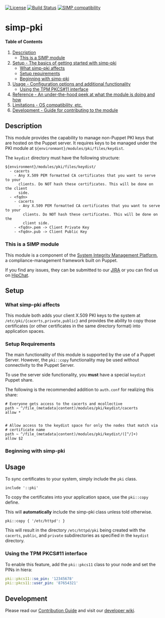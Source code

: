 [![License](http://img.shields.io/:license-apache-blue.svg)](http://www.apache.org/licenses/LICENSE-2.0.html) [![Build Status](https://travis-ci.org/simp/pupmod-simp-pki.svg)](https://travis-ci.org/simp/pupmod-simp-pki) [![SIMP compatibility](https://img.shields.io/badge/SIMP%20compatibility-4.2.*%2F5.1.*-orange.svg)](https://img.shields.io/badge/SIMP%20compatibility-4.2.*%2F5.1.*-orange.svg)

# simp-pki

#### Table of Contents

1. [Description](#description)
   * [This is a SIMP module](#this-is-a-simp-module)
2. [Setup - The basics of getting started with simp-pki](#setup)
    * [What simp-pki affects](#what-simp-pki-affects)
    * [Setup requirements](#setup-requirements)
    * [Beginning with simp-pki](#beginning-with-simp-pki)
3. [Usage - Configuration options and additional functionality](#usage)
    * [Using the TPM PKCS#11 interface](#using_the_TPM_PKCS11_interface)
4. [Reference - An under-the-hood peek at what the module is doing and how](#reference)
5. [Limitations - OS compatibility, etc.](#limitations)
6. [Development - Guide for contributing to the module](#development)

## Description

This module provides the capability to manage non-Puppet PKI keys that are
hosted on the Puppet server. It requires keys to be managed under the PKI
module at `${environmant}/modules/pki/files/keydist`.

The `keydist` directory must have the following structure:

```
${environment}/modules/pki/files/keydist/
  - cacerts
    - Any X.509 PEM formatted CA certificates that you want to serve to your
      clients. Do NOT hash these certificates. This will be done on the client
      side.
  - <fqdn>
    - cacerts
      - Any X.509 PEM formatted CA certificates that you want to serve to your
        clients. Do NOT hash these certificates. This will be done on the
        client side.
    - <fqdn>.pem -> Client Private Key
    - <fqdn>.pub -> Client Public Key
```


### This is a SIMP module

This module is a component of the
[System Integrity Management Platform](https://github.com/NationalSecurityAgency/SIMP),
a compliance-management framework built on Puppet.

If you find any issues, they can be submitted to our
[JIRA](https://simp-project.atlassian.net/) or you can find us on
[HipChat](https://www.hipchat.com/ggkCeNuLk).

## Setup

### What simp-pki affects

This module both adds your client X.509 PKI keys to the system at
`/etc/pki/{cacerts,private,public}` and provides the ability to copy those
certificates (or other certificates in the same directory format) into
application spaces.

### Setup Requirements

The main functionality of this module is supported by the use of a Puppet
Server. However, the `pki::copy` functionality may be used without connectivity
to the Puppet Server.

To use the server side functionality, you **must** have a special `keydist`
Puppet share.

The following is the recommended addition to `auth.conf` for realizing this share:

```
# Everyone gets access to the cacerts and mcollective
path ~ ^/file_(metadata|content)/modules/pki/keydist/cacerts
allow *


# Allow access to the keydist space for only the nodes that match via
# certificate name
path ~ ^/file_(metadata|content)/modules/pki/keydist/([^/]+)
allow $2
```

### Beginning with simp-pki

## Usage

To sync certificates to your system, simply include the `pki` class.

```
include '::pki'
```

To copy the certificates into your application space, use the `pki::copy`
define.

This will **automatically** include the simp-pki class unless told otherwise.

```
pki::copy { '/etc/httpd': }
```

This will result in the directory `/etc/httpd/pki` being created with the
`cacerts`, `public`, and `private` subdirectories as specified in the `keydist`
directory.

### Using the TPM PKCS#11 interface

To enable this feature, add the `pki::pkcs11` class to your node and set the PINs in hiera:

```yaml
pki::pkcs11::so_pin: '12345678'
pki::pkcs11::user_pin: '87654321'
```

## Development

Please read our
[Contribution Guide](https://simp-project.atlassian.net/wiki/display/SD/Contributing+to+SIMP)
and visit our
[developer wiki](https://simp-project.atlassian.net/wiki/display/SD/SIMP+Development+Home).
